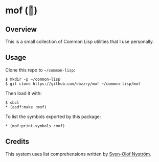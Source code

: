 mof (🦋)
========


Overview
--------

This is a small collection of Common Lisp utilities that I use personally.


Usage
-----

Clone this repo to `~/common-lisp`:

```
$ mkdir -p ~/common-lisp
$ git clone https://github.com/ebzzry/mof ~/common-lisp/mof
```

Then load it with:

```
$ sbcl
* (asdf:make :mof)
```

To list the symbols exported by this package:

```
* (mof:print-symbols :mof)
```


Credits
-------

This system uses list comprehensions written by [Sven-Olof Nyström](http://user.it.uu.se/~svenolof/).

